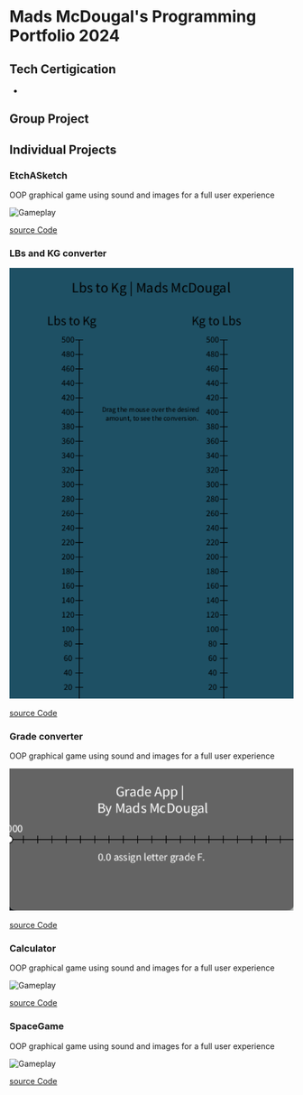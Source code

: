 # Mads McDougal's Programming Portfolio 2024 
## Tech Certigication
*

## Group Project

## Individual Projects

### EtchASketch
OOP graphical game using sound and images for a full user experience 

![Gameplay]()

[source Code]()

### LBs and KG converter
![Conversion](https://github.com/olmpyia/programmingportfolio/blob/main/images/Screenshot%202024-02-02%20at%2011.12.52%20AM.png)

[source Code](https://github.com/olmpyia/programmingportfolio/blob/main/src/lbs_to_kg.zip)

### Grade converter
OOP graphical game using sound and images for a full user experience 

![Gameplay](https://github.com/olmpyia/programmingportfolio/blob/main/images/Screenshot%202024-02-02%20at%2011.17.12%20AM.png)

[source Code](https://github.com/olmpyia/programmingportfolio/blob/main/src/grades.zip)

### Calculator
OOP graphical game using sound and images for a full user experience 

![Gameplay]()

[source Code]()

### SpaceGame
OOP graphical game using sound and images for a full user experience 

![Gameplay]()

[source Code]()
